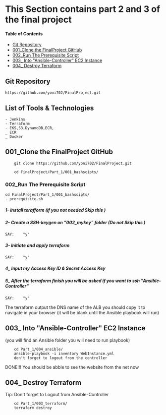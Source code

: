 # This Section contains part 2 and 3 of the final project

#### Table of Contents
 * [Git Repository](#Git)
 * [001_Clone  the FinalProject GitHub](#clone)
 * [002_Run The Prerequisite Script](#script)
 * [003_ Into "Ansible-Controller" EC2 Instance ](#controller)
 * [004_ Destroy Terraform ](#destroy)


 ## Git Repository <a id="Git"></a>
    https://github.com/yoni702/FinalProject.git

 
 ## List of Tools & Technologies <a id="Technologies"></a>
    - Jenkins
    - Terraform
    - EKS,S3,DynamoDB,ECR,
    _ ECR
    _ Docker

## 001_Clone  the FinalProject GitHub <a id="clone"></a>
```
    git clone https://github.com/yoni702/FinalProject.git
```
```
    cd FinalProject/Part_1/001_bashscipts/
```


### 002_Run The Prerequisite Script <a id="script"></a>
``` 
cd FinalProject/Part_1/001_bashscipts/
. prerequisite.sh
```
##### 1- Install terafform (if you not needed Skip this )
##### 2- Create a SSH-keygen on "002_mykey" folder (Do not Skip this )
```
SAY:    "y" 
```
##### 3- Initiate and apply terraform
```
SAY:    "y" 
```
##### 4_ Input my Access Key ID & Secret Access Key 
##### 5_ After the terraform finish you will be asked if you want to ssh "Ansible-Controller"
```
SAY:    "y" 
```

The terraform output the DNS name of the ALB you should copy it to navigate in your browser 
(it will be blank until the Ansible playbook will run)


## 003_ Into "Ansible-Controller" EC2 Instance  <a id="controller"></a>
(you will find an Ansible folder  you will need to run playbook)

```
    cd Part_1/004_ansible/
    ansible-playbook -i inventory WebInstance.yml
    don't forget to logout from the controller
```

DONE!!!
You should be abble to see the website from the net now

## 004_ Destroy Terraform <a id="destroy"></a>
Tip: Don't forget to Logout from Ansible-Controller 
```
    cd Part_1/003_terraform/
    terraform destroy
```

